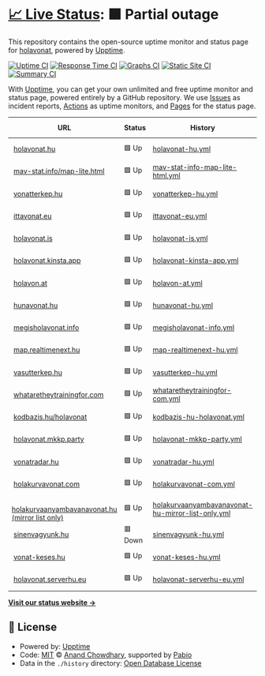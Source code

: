 # [📈 Live Status](https://demo.upptime.js.org): <!--live status--> **🟧 Partial outage**

This repository contains the open-source uptime monitor and status page for [holavonat](https://demo.upptime.js.org), powered by [Upptime](https://github.com/upptime/upptime).

[![Uptime CI](https://github.com/holavonat/instances/workflows/Uptime%20CI/badge.svg)](https://github.com/holavonat/instances/actions?query=workflow%3A%22Uptime+CI%22)
[![Response Time CI](https://github.com/holavonat/instances/workflows/Response%20Time%20CI/badge.svg)](https://github.com/holavonat/instances/actions?query=workflow%3A%22Response+Time+CI%22)
[![Graphs CI](https://github.com/holavonat/instances/workflows/Graphs%20CI/badge.svg)](https://github.com/holavonat/instances/actions?query=workflow%3A%22Graphs+CI%22)
[![Static Site CI](https://github.com/holavonat/instances/workflows/Static%20Site%20CI/badge.svg)](https://github.com/holavonat/instances/actions?query=workflow%3A%22Static+Site+CI%22)
[![Summary CI](https://github.com/holavonat/instances/workflows/Summary%20CI/badge.svg)](https://github.com/holavonat/instances/actions?query=workflow%3A%22Summary+CI%22)

With [Upptime](https://upptime.js.org), you can get your own unlimited and free uptime monitor and status page, powered entirely by a GitHub repository. We use [Issues](https://github.com/holavonat/instances/issues) as incident reports, [Actions](https://github.com/holavonat/instances/actions) as uptime monitors, and [Pages](https://demo.upptime.js.org) for the status page.

<!--start: status pages-->
<!-- This summary is generated by Upptime (https://github.com/upptime/upptime) -->
<!-- Do not edit this manually, your changes will be overwritten -->
<!-- prettier-ignore -->
| URL | Status | History | Response Time | Uptime |
| --- | ------ | ------- | ------------- | ------ |
| <img alt="" src="https://icons.duckduckgo.com/ip3/holavonat.hu.ico" height="13"> [holavonat.hu](https://holavonat.hu/) | 🟩 Up | [holavonat-hu.yml](https://github.com/holavonat/instances/commits/HEAD/history/holavonat-hu.yml) | <details><summary><img alt="Response time graph" src="./graphs/holavonat-hu/response-time-week.png" height="20"> 370ms</summary><br><a href="https://holavonat.github.io/history/holavonat-hu"><img alt="Response time 296" src="https://img.shields.io/endpoint?url=https%3A%2F%2Fraw.githubusercontent.com%2Fholavonat%2Finstances%2FHEAD%2Fapi%2Fholavonat-hu%2Fresponse-time.json"></a><br><a href="https://holavonat.github.io/history/holavonat-hu"><img alt="24-hour response time 243" src="https://img.shields.io/endpoint?url=https%3A%2F%2Fraw.githubusercontent.com%2Fholavonat%2Finstances%2FHEAD%2Fapi%2Fholavonat-hu%2Fresponse-time-day.json"></a><br><a href="https://holavonat.github.io/history/holavonat-hu"><img alt="7-day response time 370" src="https://img.shields.io/endpoint?url=https%3A%2F%2Fraw.githubusercontent.com%2Fholavonat%2Finstances%2FHEAD%2Fapi%2Fholavonat-hu%2Fresponse-time-week.json"></a><br><a href="https://holavonat.github.io/history/holavonat-hu"><img alt="30-day response time 296" src="https://img.shields.io/endpoint?url=https%3A%2F%2Fraw.githubusercontent.com%2Fholavonat%2Finstances%2FHEAD%2Fapi%2Fholavonat-hu%2Fresponse-time-month.json"></a><br><a href="https://holavonat.github.io/history/holavonat-hu"><img alt="1-year response time 296" src="https://img.shields.io/endpoint?url=https%3A%2F%2Fraw.githubusercontent.com%2Fholavonat%2Finstances%2FHEAD%2Fapi%2Fholavonat-hu%2Fresponse-time-year.json"></a></details> | <details><summary><a href="https://holavonat.github.io/history/holavonat-hu">100.00%</a></summary><a href="https://holavonat.github.io/history/holavonat-hu"><img alt="All-time uptime 99.94%" src="https://img.shields.io/endpoint?url=https%3A%2F%2Fraw.githubusercontent.com%2Fholavonat%2Finstances%2FHEAD%2Fapi%2Fholavonat-hu%2Fuptime.json"></a><br><a href="https://holavonat.github.io/history/holavonat-hu"><img alt="24-hour uptime 100.00%" src="https://img.shields.io/endpoint?url=https%3A%2F%2Fraw.githubusercontent.com%2Fholavonat%2Finstances%2FHEAD%2Fapi%2Fholavonat-hu%2Fuptime-day.json"></a><br><a href="https://holavonat.github.io/history/holavonat-hu"><img alt="7-day uptime 100.00%" src="https://img.shields.io/endpoint?url=https%3A%2F%2Fraw.githubusercontent.com%2Fholavonat%2Finstances%2FHEAD%2Fapi%2Fholavonat-hu%2Fuptime-week.json"></a><br><a href="https://holavonat.github.io/history/holavonat-hu"><img alt="30-day uptime 99.94%" src="https://img.shields.io/endpoint?url=https%3A%2F%2Fraw.githubusercontent.com%2Fholavonat%2Finstances%2FHEAD%2Fapi%2Fholavonat-hu%2Fuptime-month.json"></a><br><a href="https://holavonat.github.io/history/holavonat-hu"><img alt="1-year uptime 99.94%" src="https://img.shields.io/endpoint?url=https%3A%2F%2Fraw.githubusercontent.com%2Fholavonat%2Finstances%2FHEAD%2Fapi%2Fholavonat-hu%2Fuptime-year.json"></a></details>
| <img alt="" src="https://icons.duckduckgo.com/ip3/mav-stat.info.ico" height="13"> [mav-stat.info/map-lite.html](https://mav-stat.info/map-lite.html) | 🟩 Up | [mav-stat-info-map-lite-html.yml](https://github.com/holavonat/instances/commits/HEAD/history/mav-stat-info-map-lite-html.yml) | <details><summary><img alt="Response time graph" src="./graphs/mav-stat-info-map-lite-html/response-time-week.png" height="20"> 675ms</summary><br><a href="https://holavonat.github.io/history/mav-stat-info-map-lite-html"><img alt="Response time 557" src="https://img.shields.io/endpoint?url=https%3A%2F%2Fraw.githubusercontent.com%2Fholavonat%2Finstances%2FHEAD%2Fapi%2Fmav-stat-info-map-lite-html%2Fresponse-time.json"></a><br><a href="https://holavonat.github.io/history/mav-stat-info-map-lite-html"><img alt="24-hour response time 789" src="https://img.shields.io/endpoint?url=https%3A%2F%2Fraw.githubusercontent.com%2Fholavonat%2Finstances%2FHEAD%2Fapi%2Fmav-stat-info-map-lite-html%2Fresponse-time-day.json"></a><br><a href="https://holavonat.github.io/history/mav-stat-info-map-lite-html"><img alt="7-day response time 675" src="https://img.shields.io/endpoint?url=https%3A%2F%2Fraw.githubusercontent.com%2Fholavonat%2Finstances%2FHEAD%2Fapi%2Fmav-stat-info-map-lite-html%2Fresponse-time-week.json"></a><br><a href="https://holavonat.github.io/history/mav-stat-info-map-lite-html"><img alt="30-day response time 557" src="https://img.shields.io/endpoint?url=https%3A%2F%2Fraw.githubusercontent.com%2Fholavonat%2Finstances%2FHEAD%2Fapi%2Fmav-stat-info-map-lite-html%2Fresponse-time-month.json"></a><br><a href="https://holavonat.github.io/history/mav-stat-info-map-lite-html"><img alt="1-year response time 557" src="https://img.shields.io/endpoint?url=https%3A%2F%2Fraw.githubusercontent.com%2Fholavonat%2Finstances%2FHEAD%2Fapi%2Fmav-stat-info-map-lite-html%2Fresponse-time-year.json"></a></details> | <details><summary><a href="https://holavonat.github.io/history/mav-stat-info-map-lite-html">99.32%</a></summary><a href="https://holavonat.github.io/history/mav-stat-info-map-lite-html"><img alt="All-time uptime 99.73%" src="https://img.shields.io/endpoint?url=https%3A%2F%2Fraw.githubusercontent.com%2Fholavonat%2Finstances%2FHEAD%2Fapi%2Fmav-stat-info-map-lite-html%2Fuptime.json"></a><br><a href="https://holavonat.github.io/history/mav-stat-info-map-lite-html"><img alt="24-hour uptime 100.00%" src="https://img.shields.io/endpoint?url=https%3A%2F%2Fraw.githubusercontent.com%2Fholavonat%2Finstances%2FHEAD%2Fapi%2Fmav-stat-info-map-lite-html%2Fuptime-day.json"></a><br><a href="https://holavonat.github.io/history/mav-stat-info-map-lite-html"><img alt="7-day uptime 99.32%" src="https://img.shields.io/endpoint?url=https%3A%2F%2Fraw.githubusercontent.com%2Fholavonat%2Finstances%2FHEAD%2Fapi%2Fmav-stat-info-map-lite-html%2Fuptime-week.json"></a><br><a href="https://holavonat.github.io/history/mav-stat-info-map-lite-html"><img alt="30-day uptime 99.73%" src="https://img.shields.io/endpoint?url=https%3A%2F%2Fraw.githubusercontent.com%2Fholavonat%2Finstances%2FHEAD%2Fapi%2Fmav-stat-info-map-lite-html%2Fuptime-month.json"></a><br><a href="https://holavonat.github.io/history/mav-stat-info-map-lite-html"><img alt="1-year uptime 99.73%" src="https://img.shields.io/endpoint?url=https%3A%2F%2Fraw.githubusercontent.com%2Fholavonat%2Finstances%2FHEAD%2Fapi%2Fmav-stat-info-map-lite-html%2Fuptime-year.json"></a></details>
| <img alt="" src="https://icons.duckduckgo.com/ip3/vonatterkep.hu.ico" height="13"> [vonatterkep.hu](https://vonatterkep.hu) | 🟩 Up | [vonatterkep-hu.yml](https://github.com/holavonat/instances/commits/HEAD/history/vonatterkep-hu.yml) | <details><summary><img alt="Response time graph" src="./graphs/vonatterkep-hu/response-time-week.png" height="20"> 292ms</summary><br><a href="https://holavonat.github.io/history/vonatterkep-hu"><img alt="Response time 289" src="https://img.shields.io/endpoint?url=https%3A%2F%2Fraw.githubusercontent.com%2Fholavonat%2Finstances%2FHEAD%2Fapi%2Fvonatterkep-hu%2Fresponse-time.json"></a><br><a href="https://holavonat.github.io/history/vonatterkep-hu"><img alt="24-hour response time 342" src="https://img.shields.io/endpoint?url=https%3A%2F%2Fraw.githubusercontent.com%2Fholavonat%2Finstances%2FHEAD%2Fapi%2Fvonatterkep-hu%2Fresponse-time-day.json"></a><br><a href="https://holavonat.github.io/history/vonatterkep-hu"><img alt="7-day response time 292" src="https://img.shields.io/endpoint?url=https%3A%2F%2Fraw.githubusercontent.com%2Fholavonat%2Finstances%2FHEAD%2Fapi%2Fvonatterkep-hu%2Fresponse-time-week.json"></a><br><a href="https://holavonat.github.io/history/vonatterkep-hu"><img alt="30-day response time 289" src="https://img.shields.io/endpoint?url=https%3A%2F%2Fraw.githubusercontent.com%2Fholavonat%2Finstances%2FHEAD%2Fapi%2Fvonatterkep-hu%2Fresponse-time-month.json"></a><br><a href="https://holavonat.github.io/history/vonatterkep-hu"><img alt="1-year response time 289" src="https://img.shields.io/endpoint?url=https%3A%2F%2Fraw.githubusercontent.com%2Fholavonat%2Finstances%2FHEAD%2Fapi%2Fvonatterkep-hu%2Fresponse-time-year.json"></a></details> | <details><summary><a href="https://holavonat.github.io/history/vonatterkep-hu">100.00%</a></summary><a href="https://holavonat.github.io/history/vonatterkep-hu"><img alt="All-time uptime 100.00%" src="https://img.shields.io/endpoint?url=https%3A%2F%2Fraw.githubusercontent.com%2Fholavonat%2Finstances%2FHEAD%2Fapi%2Fvonatterkep-hu%2Fuptime.json"></a><br><a href="https://holavonat.github.io/history/vonatterkep-hu"><img alt="24-hour uptime 100.00%" src="https://img.shields.io/endpoint?url=https%3A%2F%2Fraw.githubusercontent.com%2Fholavonat%2Finstances%2FHEAD%2Fapi%2Fvonatterkep-hu%2Fuptime-day.json"></a><br><a href="https://holavonat.github.io/history/vonatterkep-hu"><img alt="7-day uptime 100.00%" src="https://img.shields.io/endpoint?url=https%3A%2F%2Fraw.githubusercontent.com%2Fholavonat%2Finstances%2FHEAD%2Fapi%2Fvonatterkep-hu%2Fuptime-week.json"></a><br><a href="https://holavonat.github.io/history/vonatterkep-hu"><img alt="30-day uptime 100.00%" src="https://img.shields.io/endpoint?url=https%3A%2F%2Fraw.githubusercontent.com%2Fholavonat%2Finstances%2FHEAD%2Fapi%2Fvonatterkep-hu%2Fuptime-month.json"></a><br><a href="https://holavonat.github.io/history/vonatterkep-hu"><img alt="1-year uptime 100.00%" src="https://img.shields.io/endpoint?url=https%3A%2F%2Fraw.githubusercontent.com%2Fholavonat%2Finstances%2FHEAD%2Fapi%2Fvonatterkep-hu%2Fuptime-year.json"></a></details>
| <img alt="" src="https://icons.duckduckgo.com/ip3/ittavonat.eu.ico" height="13"> [ittavonat.eu](https://ittavonat.eu) | 🟩 Up | [ittavonat-eu.yml](https://github.com/holavonat/instances/commits/HEAD/history/ittavonat-eu.yml) | <details><summary><img alt="Response time graph" src="./graphs/ittavonat-eu/response-time-week.png" height="20"> 123ms</summary><br><a href="https://holavonat.github.io/history/ittavonat-eu"><img alt="Response time 129" src="https://img.shields.io/endpoint?url=https%3A%2F%2Fraw.githubusercontent.com%2Fholavonat%2Finstances%2FHEAD%2Fapi%2Fittavonat-eu%2Fresponse-time.json"></a><br><a href="https://holavonat.github.io/history/ittavonat-eu"><img alt="24-hour response time 194" src="https://img.shields.io/endpoint?url=https%3A%2F%2Fraw.githubusercontent.com%2Fholavonat%2Finstances%2FHEAD%2Fapi%2Fittavonat-eu%2Fresponse-time-day.json"></a><br><a href="https://holavonat.github.io/history/ittavonat-eu"><img alt="7-day response time 123" src="https://img.shields.io/endpoint?url=https%3A%2F%2Fraw.githubusercontent.com%2Fholavonat%2Finstances%2FHEAD%2Fapi%2Fittavonat-eu%2Fresponse-time-week.json"></a><br><a href="https://holavonat.github.io/history/ittavonat-eu"><img alt="30-day response time 129" src="https://img.shields.io/endpoint?url=https%3A%2F%2Fraw.githubusercontent.com%2Fholavonat%2Finstances%2FHEAD%2Fapi%2Fittavonat-eu%2Fresponse-time-month.json"></a><br><a href="https://holavonat.github.io/history/ittavonat-eu"><img alt="1-year response time 129" src="https://img.shields.io/endpoint?url=https%3A%2F%2Fraw.githubusercontent.com%2Fholavonat%2Finstances%2FHEAD%2Fapi%2Fittavonat-eu%2Fresponse-time-year.json"></a></details> | <details><summary><a href="https://holavonat.github.io/history/ittavonat-eu">100.00%</a></summary><a href="https://holavonat.github.io/history/ittavonat-eu"><img alt="All-time uptime 100.00%" src="https://img.shields.io/endpoint?url=https%3A%2F%2Fraw.githubusercontent.com%2Fholavonat%2Finstances%2FHEAD%2Fapi%2Fittavonat-eu%2Fuptime.json"></a><br><a href="https://holavonat.github.io/history/ittavonat-eu"><img alt="24-hour uptime 100.00%" src="https://img.shields.io/endpoint?url=https%3A%2F%2Fraw.githubusercontent.com%2Fholavonat%2Finstances%2FHEAD%2Fapi%2Fittavonat-eu%2Fuptime-day.json"></a><br><a href="https://holavonat.github.io/history/ittavonat-eu"><img alt="7-day uptime 100.00%" src="https://img.shields.io/endpoint?url=https%3A%2F%2Fraw.githubusercontent.com%2Fholavonat%2Finstances%2FHEAD%2Fapi%2Fittavonat-eu%2Fuptime-week.json"></a><br><a href="https://holavonat.github.io/history/ittavonat-eu"><img alt="30-day uptime 100.00%" src="https://img.shields.io/endpoint?url=https%3A%2F%2Fraw.githubusercontent.com%2Fholavonat%2Finstances%2FHEAD%2Fapi%2Fittavonat-eu%2Fuptime-month.json"></a><br><a href="https://holavonat.github.io/history/ittavonat-eu"><img alt="1-year uptime 100.00%" src="https://img.shields.io/endpoint?url=https%3A%2F%2Fraw.githubusercontent.com%2Fholavonat%2Finstances%2FHEAD%2Fapi%2Fittavonat-eu%2Fuptime-year.json"></a></details>
| <img alt="" src="https://icons.duckduckgo.com/ip3/holavonat.is.ico" height="13"> [holavonat.is](https://holavonat.is) | 🟩 Up | [holavonat-is.yml](https://github.com/holavonat/instances/commits/HEAD/history/holavonat-is.yml) | <details><summary><img alt="Response time graph" src="./graphs/holavonat-is/response-time-week.png" height="20"> 278ms</summary><br><a href="https://holavonat.github.io/history/holavonat-is"><img alt="Response time 295" src="https://img.shields.io/endpoint?url=https%3A%2F%2Fraw.githubusercontent.com%2Fholavonat%2Finstances%2FHEAD%2Fapi%2Fholavonat-is%2Fresponse-time.json"></a><br><a href="https://holavonat.github.io/history/holavonat-is"><img alt="24-hour response time 428" src="https://img.shields.io/endpoint?url=https%3A%2F%2Fraw.githubusercontent.com%2Fholavonat%2Finstances%2FHEAD%2Fapi%2Fholavonat-is%2Fresponse-time-day.json"></a><br><a href="https://holavonat.github.io/history/holavonat-is"><img alt="7-day response time 278" src="https://img.shields.io/endpoint?url=https%3A%2F%2Fraw.githubusercontent.com%2Fholavonat%2Finstances%2FHEAD%2Fapi%2Fholavonat-is%2Fresponse-time-week.json"></a><br><a href="https://holavonat.github.io/history/holavonat-is"><img alt="30-day response time 295" src="https://img.shields.io/endpoint?url=https%3A%2F%2Fraw.githubusercontent.com%2Fholavonat%2Finstances%2FHEAD%2Fapi%2Fholavonat-is%2Fresponse-time-month.json"></a><br><a href="https://holavonat.github.io/history/holavonat-is"><img alt="1-year response time 295" src="https://img.shields.io/endpoint?url=https%3A%2F%2Fraw.githubusercontent.com%2Fholavonat%2Finstances%2FHEAD%2Fapi%2Fholavonat-is%2Fresponse-time-year.json"></a></details> | <details><summary><a href="https://holavonat.github.io/history/holavonat-is">100.00%</a></summary><a href="https://holavonat.github.io/history/holavonat-is"><img alt="All-time uptime 100.00%" src="https://img.shields.io/endpoint?url=https%3A%2F%2Fraw.githubusercontent.com%2Fholavonat%2Finstances%2FHEAD%2Fapi%2Fholavonat-is%2Fuptime.json"></a><br><a href="https://holavonat.github.io/history/holavonat-is"><img alt="24-hour uptime 100.00%" src="https://img.shields.io/endpoint?url=https%3A%2F%2Fraw.githubusercontent.com%2Fholavonat%2Finstances%2FHEAD%2Fapi%2Fholavonat-is%2Fuptime-day.json"></a><br><a href="https://holavonat.github.io/history/holavonat-is"><img alt="7-day uptime 100.00%" src="https://img.shields.io/endpoint?url=https%3A%2F%2Fraw.githubusercontent.com%2Fholavonat%2Finstances%2FHEAD%2Fapi%2Fholavonat-is%2Fuptime-week.json"></a><br><a href="https://holavonat.github.io/history/holavonat-is"><img alt="30-day uptime 100.00%" src="https://img.shields.io/endpoint?url=https%3A%2F%2Fraw.githubusercontent.com%2Fholavonat%2Finstances%2FHEAD%2Fapi%2Fholavonat-is%2Fuptime-month.json"></a><br><a href="https://holavonat.github.io/history/holavonat-is"><img alt="1-year uptime 100.00%" src="https://img.shields.io/endpoint?url=https%3A%2F%2Fraw.githubusercontent.com%2Fholavonat%2Finstances%2FHEAD%2Fapi%2Fholavonat-is%2Fuptime-year.json"></a></details>
| <img alt="" src="https://icons.duckduckgo.com/ip3/holavonat.kinsta.app.ico" height="13"> [holavonat.kinsta.app](https://holavonat.kinsta.app) | 🟩 Up | [holavonat-kinsta-app.yml](https://github.com/holavonat/instances/commits/HEAD/history/holavonat-kinsta-app.yml) | <details><summary><img alt="Response time graph" src="./graphs/holavonat-kinsta-app/response-time-week.png" height="20"> 849ms</summary><br><a href="https://holavonat.github.io/history/holavonat-kinsta-app"><img alt="Response time 804" src="https://img.shields.io/endpoint?url=https%3A%2F%2Fraw.githubusercontent.com%2Fholavonat%2Finstances%2FHEAD%2Fapi%2Fholavonat-kinsta-app%2Fresponse-time.json"></a><br><a href="https://holavonat.github.io/history/holavonat-kinsta-app"><img alt="24-hour response time 1043" src="https://img.shields.io/endpoint?url=https%3A%2F%2Fraw.githubusercontent.com%2Fholavonat%2Finstances%2FHEAD%2Fapi%2Fholavonat-kinsta-app%2Fresponse-time-day.json"></a><br><a href="https://holavonat.github.io/history/holavonat-kinsta-app"><img alt="7-day response time 849" src="https://img.shields.io/endpoint?url=https%3A%2F%2Fraw.githubusercontent.com%2Fholavonat%2Finstances%2FHEAD%2Fapi%2Fholavonat-kinsta-app%2Fresponse-time-week.json"></a><br><a href="https://holavonat.github.io/history/holavonat-kinsta-app"><img alt="30-day response time 804" src="https://img.shields.io/endpoint?url=https%3A%2F%2Fraw.githubusercontent.com%2Fholavonat%2Finstances%2FHEAD%2Fapi%2Fholavonat-kinsta-app%2Fresponse-time-month.json"></a><br><a href="https://holavonat.github.io/history/holavonat-kinsta-app"><img alt="1-year response time 804" src="https://img.shields.io/endpoint?url=https%3A%2F%2Fraw.githubusercontent.com%2Fholavonat%2Finstances%2FHEAD%2Fapi%2Fholavonat-kinsta-app%2Fresponse-time-year.json"></a></details> | <details><summary><a href="https://holavonat.github.io/history/holavonat-kinsta-app">100.00%</a></summary><a href="https://holavonat.github.io/history/holavonat-kinsta-app"><img alt="All-time uptime 99.91%" src="https://img.shields.io/endpoint?url=https%3A%2F%2Fraw.githubusercontent.com%2Fholavonat%2Finstances%2FHEAD%2Fapi%2Fholavonat-kinsta-app%2Fuptime.json"></a><br><a href="https://holavonat.github.io/history/holavonat-kinsta-app"><img alt="24-hour uptime 100.00%" src="https://img.shields.io/endpoint?url=https%3A%2F%2Fraw.githubusercontent.com%2Fholavonat%2Finstances%2FHEAD%2Fapi%2Fholavonat-kinsta-app%2Fuptime-day.json"></a><br><a href="https://holavonat.github.io/history/holavonat-kinsta-app"><img alt="7-day uptime 100.00%" src="https://img.shields.io/endpoint?url=https%3A%2F%2Fraw.githubusercontent.com%2Fholavonat%2Finstances%2FHEAD%2Fapi%2Fholavonat-kinsta-app%2Fuptime-week.json"></a><br><a href="https://holavonat.github.io/history/holavonat-kinsta-app"><img alt="30-day uptime 99.91%" src="https://img.shields.io/endpoint?url=https%3A%2F%2Fraw.githubusercontent.com%2Fholavonat%2Finstances%2FHEAD%2Fapi%2Fholavonat-kinsta-app%2Fuptime-month.json"></a><br><a href="https://holavonat.github.io/history/holavonat-kinsta-app"><img alt="1-year uptime 99.91%" src="https://img.shields.io/endpoint?url=https%3A%2F%2Fraw.githubusercontent.com%2Fholavonat%2Finstances%2FHEAD%2Fapi%2Fholavonat-kinsta-app%2Fuptime-year.json"></a></details>
| <img alt="" src="https://icons.duckduckgo.com/ip3/holavon.at.ico" height="13"> [holavon.at](https://holavon.at) | 🟩 Up | [holavon-at.yml](https://github.com/holavonat/instances/commits/HEAD/history/holavon-at.yml) | <details><summary><img alt="Response time graph" src="./graphs/holavon-at/response-time-week.png" height="20"> 450ms</summary><br><a href="https://holavonat.github.io/history/holavon-at"><img alt="Response time 450" src="https://img.shields.io/endpoint?url=https%3A%2F%2Fraw.githubusercontent.com%2Fholavonat%2Finstances%2FHEAD%2Fapi%2Fholavon-at%2Fresponse-time.json"></a><br><a href="https://holavonat.github.io/history/holavon-at"><img alt="24-hour response time 484" src="https://img.shields.io/endpoint?url=https%3A%2F%2Fraw.githubusercontent.com%2Fholavonat%2Finstances%2FHEAD%2Fapi%2Fholavon-at%2Fresponse-time-day.json"></a><br><a href="https://holavonat.github.io/history/holavon-at"><img alt="7-day response time 450" src="https://img.shields.io/endpoint?url=https%3A%2F%2Fraw.githubusercontent.com%2Fholavonat%2Finstances%2FHEAD%2Fapi%2Fholavon-at%2Fresponse-time-week.json"></a><br><a href="https://holavonat.github.io/history/holavon-at"><img alt="30-day response time 450" src="https://img.shields.io/endpoint?url=https%3A%2F%2Fraw.githubusercontent.com%2Fholavonat%2Finstances%2FHEAD%2Fapi%2Fholavon-at%2Fresponse-time-month.json"></a><br><a href="https://holavonat.github.io/history/holavon-at"><img alt="1-year response time 450" src="https://img.shields.io/endpoint?url=https%3A%2F%2Fraw.githubusercontent.com%2Fholavonat%2Finstances%2FHEAD%2Fapi%2Fholavon-at%2Fresponse-time-year.json"></a></details> | <details><summary><a href="https://holavonat.github.io/history/holavon-at">100.00%</a></summary><a href="https://holavonat.github.io/history/holavon-at"><img alt="All-time uptime 100.00%" src="https://img.shields.io/endpoint?url=https%3A%2F%2Fraw.githubusercontent.com%2Fholavonat%2Finstances%2FHEAD%2Fapi%2Fholavon-at%2Fuptime.json"></a><br><a href="https://holavonat.github.io/history/holavon-at"><img alt="24-hour uptime 100.00%" src="https://img.shields.io/endpoint?url=https%3A%2F%2Fraw.githubusercontent.com%2Fholavonat%2Finstances%2FHEAD%2Fapi%2Fholavon-at%2Fuptime-day.json"></a><br><a href="https://holavonat.github.io/history/holavon-at"><img alt="7-day uptime 100.00%" src="https://img.shields.io/endpoint?url=https%3A%2F%2Fraw.githubusercontent.com%2Fholavonat%2Finstances%2FHEAD%2Fapi%2Fholavon-at%2Fuptime-week.json"></a><br><a href="https://holavonat.github.io/history/holavon-at"><img alt="30-day uptime 100.00%" src="https://img.shields.io/endpoint?url=https%3A%2F%2Fraw.githubusercontent.com%2Fholavonat%2Finstances%2FHEAD%2Fapi%2Fholavon-at%2Fuptime-month.json"></a><br><a href="https://holavonat.github.io/history/holavon-at"><img alt="1-year uptime 100.00%" src="https://img.shields.io/endpoint?url=https%3A%2F%2Fraw.githubusercontent.com%2Fholavonat%2Finstances%2FHEAD%2Fapi%2Fholavon-at%2Fuptime-year.json"></a></details>
| <img alt="" src="https://icons.duckduckgo.com/ip3/hunavonat.hu.ico" height="13"> [hunavonat.hu](http://hunavonat.hu) | 🟩 Up | [hunavonat-hu.yml](https://github.com/holavonat/instances/commits/HEAD/history/hunavonat-hu.yml) | <details><summary><img alt="Response time graph" src="./graphs/hunavonat-hu/response-time-week.png" height="20"> 635ms</summary><br><a href="https://holavonat.github.io/history/hunavonat-hu"><img alt="Response time 633" src="https://img.shields.io/endpoint?url=https%3A%2F%2Fraw.githubusercontent.com%2Fholavonat%2Finstances%2FHEAD%2Fapi%2Fhunavonat-hu%2Fresponse-time.json"></a><br><a href="https://holavonat.github.io/history/hunavonat-hu"><img alt="24-hour response time 875" src="https://img.shields.io/endpoint?url=https%3A%2F%2Fraw.githubusercontent.com%2Fholavonat%2Finstances%2FHEAD%2Fapi%2Fhunavonat-hu%2Fresponse-time-day.json"></a><br><a href="https://holavonat.github.io/history/hunavonat-hu"><img alt="7-day response time 635" src="https://img.shields.io/endpoint?url=https%3A%2F%2Fraw.githubusercontent.com%2Fholavonat%2Finstances%2FHEAD%2Fapi%2Fhunavonat-hu%2Fresponse-time-week.json"></a><br><a href="https://holavonat.github.io/history/hunavonat-hu"><img alt="30-day response time 633" src="https://img.shields.io/endpoint?url=https%3A%2F%2Fraw.githubusercontent.com%2Fholavonat%2Finstances%2FHEAD%2Fapi%2Fhunavonat-hu%2Fresponse-time-month.json"></a><br><a href="https://holavonat.github.io/history/hunavonat-hu"><img alt="1-year response time 633" src="https://img.shields.io/endpoint?url=https%3A%2F%2Fraw.githubusercontent.com%2Fholavonat%2Finstances%2FHEAD%2Fapi%2Fhunavonat-hu%2Fresponse-time-year.json"></a></details> | <details><summary><a href="https://holavonat.github.io/history/hunavonat-hu">100.00%</a></summary><a href="https://holavonat.github.io/history/hunavonat-hu"><img alt="All-time uptime 100.00%" src="https://img.shields.io/endpoint?url=https%3A%2F%2Fraw.githubusercontent.com%2Fholavonat%2Finstances%2FHEAD%2Fapi%2Fhunavonat-hu%2Fuptime.json"></a><br><a href="https://holavonat.github.io/history/hunavonat-hu"><img alt="24-hour uptime 100.00%" src="https://img.shields.io/endpoint?url=https%3A%2F%2Fraw.githubusercontent.com%2Fholavonat%2Finstances%2FHEAD%2Fapi%2Fhunavonat-hu%2Fuptime-day.json"></a><br><a href="https://holavonat.github.io/history/hunavonat-hu"><img alt="7-day uptime 100.00%" src="https://img.shields.io/endpoint?url=https%3A%2F%2Fraw.githubusercontent.com%2Fholavonat%2Finstances%2FHEAD%2Fapi%2Fhunavonat-hu%2Fuptime-week.json"></a><br><a href="https://holavonat.github.io/history/hunavonat-hu"><img alt="30-day uptime 100.00%" src="https://img.shields.io/endpoint?url=https%3A%2F%2Fraw.githubusercontent.com%2Fholavonat%2Finstances%2FHEAD%2Fapi%2Fhunavonat-hu%2Fuptime-month.json"></a><br><a href="https://holavonat.github.io/history/hunavonat-hu"><img alt="1-year uptime 100.00%" src="https://img.shields.io/endpoint?url=https%3A%2F%2Fraw.githubusercontent.com%2Fholavonat%2Finstances%2FHEAD%2Fapi%2Fhunavonat-hu%2Fuptime-year.json"></a></details>
| <img alt="" src="https://icons.duckduckgo.com/ip3/megisholavonat.info.ico" height="13"> [megisholavonat.info](https://megisholavonat.info) | 🟩 Up | [megisholavonat-info.yml](https://github.com/holavonat/instances/commits/HEAD/history/megisholavonat-info.yml) | <details><summary><img alt="Response time graph" src="./graphs/megisholavonat-info/response-time-week.png" height="20"> 355ms</summary><br><a href="https://holavonat.github.io/history/megisholavonat-info"><img alt="Response time 758" src="https://img.shields.io/endpoint?url=https%3A%2F%2Fraw.githubusercontent.com%2Fholavonat%2Finstances%2FHEAD%2Fapi%2Fmegisholavonat-info%2Fresponse-time.json"></a><br><a href="https://holavonat.github.io/history/megisholavonat-info"><img alt="24-hour response time 443" src="https://img.shields.io/endpoint?url=https%3A%2F%2Fraw.githubusercontent.com%2Fholavonat%2Finstances%2FHEAD%2Fapi%2Fmegisholavonat-info%2Fresponse-time-day.json"></a><br><a href="https://holavonat.github.io/history/megisholavonat-info"><img alt="7-day response time 355" src="https://img.shields.io/endpoint?url=https%3A%2F%2Fraw.githubusercontent.com%2Fholavonat%2Finstances%2FHEAD%2Fapi%2Fmegisholavonat-info%2Fresponse-time-week.json"></a><br><a href="https://holavonat.github.io/history/megisholavonat-info"><img alt="30-day response time 758" src="https://img.shields.io/endpoint?url=https%3A%2F%2Fraw.githubusercontent.com%2Fholavonat%2Finstances%2FHEAD%2Fapi%2Fmegisholavonat-info%2Fresponse-time-month.json"></a><br><a href="https://holavonat.github.io/history/megisholavonat-info"><img alt="1-year response time 758" src="https://img.shields.io/endpoint?url=https%3A%2F%2Fraw.githubusercontent.com%2Fholavonat%2Finstances%2FHEAD%2Fapi%2Fmegisholavonat-info%2Fresponse-time-year.json"></a></details> | <details><summary><a href="https://holavonat.github.io/history/megisholavonat-info">100.00%</a></summary><a href="https://holavonat.github.io/history/megisholavonat-info"><img alt="All-time uptime 99.44%" src="https://img.shields.io/endpoint?url=https%3A%2F%2Fraw.githubusercontent.com%2Fholavonat%2Finstances%2FHEAD%2Fapi%2Fmegisholavonat-info%2Fuptime.json"></a><br><a href="https://holavonat.github.io/history/megisholavonat-info"><img alt="24-hour uptime 100.00%" src="https://img.shields.io/endpoint?url=https%3A%2F%2Fraw.githubusercontent.com%2Fholavonat%2Finstances%2FHEAD%2Fapi%2Fmegisholavonat-info%2Fuptime-day.json"></a><br><a href="https://holavonat.github.io/history/megisholavonat-info"><img alt="7-day uptime 100.00%" src="https://img.shields.io/endpoint?url=https%3A%2F%2Fraw.githubusercontent.com%2Fholavonat%2Finstances%2FHEAD%2Fapi%2Fmegisholavonat-info%2Fuptime-week.json"></a><br><a href="https://holavonat.github.io/history/megisholavonat-info"><img alt="30-day uptime 99.44%" src="https://img.shields.io/endpoint?url=https%3A%2F%2Fraw.githubusercontent.com%2Fholavonat%2Finstances%2FHEAD%2Fapi%2Fmegisholavonat-info%2Fuptime-month.json"></a><br><a href="https://holavonat.github.io/history/megisholavonat-info"><img alt="1-year uptime 99.44%" src="https://img.shields.io/endpoint?url=https%3A%2F%2Fraw.githubusercontent.com%2Fholavonat%2Finstances%2FHEAD%2Fapi%2Fmegisholavonat-info%2Fuptime-year.json"></a></details>
| <img alt="" src="https://icons.duckduckgo.com/ip3/map.realtimenext.hu.ico" height="13"> [map.realtimenext.hu](https://map.realtimenext.hu) | 🟩 Up | [map-realtimenext-hu.yml](https://github.com/holavonat/instances/commits/HEAD/history/map-realtimenext-hu.yml) | <details><summary><img alt="Response time graph" src="./graphs/map-realtimenext-hu/response-time-week.png" height="20"> 824ms</summary><br><a href="https://holavonat.github.io/history/map-realtimenext-hu"><img alt="Response time 844" src="https://img.shields.io/endpoint?url=https%3A%2F%2Fraw.githubusercontent.com%2Fholavonat%2Finstances%2FHEAD%2Fapi%2Fmap-realtimenext-hu%2Fresponse-time.json"></a><br><a href="https://holavonat.github.io/history/map-realtimenext-hu"><img alt="24-hour response time 1124" src="https://img.shields.io/endpoint?url=https%3A%2F%2Fraw.githubusercontent.com%2Fholavonat%2Finstances%2FHEAD%2Fapi%2Fmap-realtimenext-hu%2Fresponse-time-day.json"></a><br><a href="https://holavonat.github.io/history/map-realtimenext-hu"><img alt="7-day response time 824" src="https://img.shields.io/endpoint?url=https%3A%2F%2Fraw.githubusercontent.com%2Fholavonat%2Finstances%2FHEAD%2Fapi%2Fmap-realtimenext-hu%2Fresponse-time-week.json"></a><br><a href="https://holavonat.github.io/history/map-realtimenext-hu"><img alt="30-day response time 844" src="https://img.shields.io/endpoint?url=https%3A%2F%2Fraw.githubusercontent.com%2Fholavonat%2Finstances%2FHEAD%2Fapi%2Fmap-realtimenext-hu%2Fresponse-time-month.json"></a><br><a href="https://holavonat.github.io/history/map-realtimenext-hu"><img alt="1-year response time 844" src="https://img.shields.io/endpoint?url=https%3A%2F%2Fraw.githubusercontent.com%2Fholavonat%2Finstances%2FHEAD%2Fapi%2Fmap-realtimenext-hu%2Fresponse-time-year.json"></a></details> | <details><summary><a href="https://holavonat.github.io/history/map-realtimenext-hu">100.00%</a></summary><a href="https://holavonat.github.io/history/map-realtimenext-hu"><img alt="All-time uptime 100.00%" src="https://img.shields.io/endpoint?url=https%3A%2F%2Fraw.githubusercontent.com%2Fholavonat%2Finstances%2FHEAD%2Fapi%2Fmap-realtimenext-hu%2Fuptime.json"></a><br><a href="https://holavonat.github.io/history/map-realtimenext-hu"><img alt="24-hour uptime 100.00%" src="https://img.shields.io/endpoint?url=https%3A%2F%2Fraw.githubusercontent.com%2Fholavonat%2Finstances%2FHEAD%2Fapi%2Fmap-realtimenext-hu%2Fuptime-day.json"></a><br><a href="https://holavonat.github.io/history/map-realtimenext-hu"><img alt="7-day uptime 100.00%" src="https://img.shields.io/endpoint?url=https%3A%2F%2Fraw.githubusercontent.com%2Fholavonat%2Finstances%2FHEAD%2Fapi%2Fmap-realtimenext-hu%2Fuptime-week.json"></a><br><a href="https://holavonat.github.io/history/map-realtimenext-hu"><img alt="30-day uptime 100.00%" src="https://img.shields.io/endpoint?url=https%3A%2F%2Fraw.githubusercontent.com%2Fholavonat%2Finstances%2FHEAD%2Fapi%2Fmap-realtimenext-hu%2Fuptime-month.json"></a><br><a href="https://holavonat.github.io/history/map-realtimenext-hu"><img alt="1-year uptime 100.00%" src="https://img.shields.io/endpoint?url=https%3A%2F%2Fraw.githubusercontent.com%2Fholavonat%2Finstances%2FHEAD%2Fapi%2Fmap-realtimenext-hu%2Fuptime-year.json"></a></details>
| <img alt="" src="https://icons.duckduckgo.com/ip3/vasutterkep.hu.ico" height="13"> [vasutterkep.hu](https://vasutterkep.hu) | 🟩 Up | [vasutterkep-hu.yml](https://github.com/holavonat/instances/commits/HEAD/history/vasutterkep-hu.yml) | <details><summary><img alt="Response time graph" src="./graphs/vasutterkep-hu/response-time-week.png" height="20"> 704ms</summary><br><a href="https://holavonat.github.io/history/vasutterkep-hu"><img alt="Response time 725" src="https://img.shields.io/endpoint?url=https%3A%2F%2Fraw.githubusercontent.com%2Fholavonat%2Finstances%2FHEAD%2Fapi%2Fvasutterkep-hu%2Fresponse-time.json"></a><br><a href="https://holavonat.github.io/history/vasutterkep-hu"><img alt="24-hour response time 844" src="https://img.shields.io/endpoint?url=https%3A%2F%2Fraw.githubusercontent.com%2Fholavonat%2Finstances%2FHEAD%2Fapi%2Fvasutterkep-hu%2Fresponse-time-day.json"></a><br><a href="https://holavonat.github.io/history/vasutterkep-hu"><img alt="7-day response time 704" src="https://img.shields.io/endpoint?url=https%3A%2F%2Fraw.githubusercontent.com%2Fholavonat%2Finstances%2FHEAD%2Fapi%2Fvasutterkep-hu%2Fresponse-time-week.json"></a><br><a href="https://holavonat.github.io/history/vasutterkep-hu"><img alt="30-day response time 725" src="https://img.shields.io/endpoint?url=https%3A%2F%2Fraw.githubusercontent.com%2Fholavonat%2Finstances%2FHEAD%2Fapi%2Fvasutterkep-hu%2Fresponse-time-month.json"></a><br><a href="https://holavonat.github.io/history/vasutterkep-hu"><img alt="1-year response time 725" src="https://img.shields.io/endpoint?url=https%3A%2F%2Fraw.githubusercontent.com%2Fholavonat%2Finstances%2FHEAD%2Fapi%2Fvasutterkep-hu%2Fresponse-time-year.json"></a></details> | <details><summary><a href="https://holavonat.github.io/history/vasutterkep-hu">100.00%</a></summary><a href="https://holavonat.github.io/history/vasutterkep-hu"><img alt="All-time uptime 99.44%" src="https://img.shields.io/endpoint?url=https%3A%2F%2Fraw.githubusercontent.com%2Fholavonat%2Finstances%2FHEAD%2Fapi%2Fvasutterkep-hu%2Fuptime.json"></a><br><a href="https://holavonat.github.io/history/vasutterkep-hu"><img alt="24-hour uptime 100.00%" src="https://img.shields.io/endpoint?url=https%3A%2F%2Fraw.githubusercontent.com%2Fholavonat%2Finstances%2FHEAD%2Fapi%2Fvasutterkep-hu%2Fuptime-day.json"></a><br><a href="https://holavonat.github.io/history/vasutterkep-hu"><img alt="7-day uptime 100.00%" src="https://img.shields.io/endpoint?url=https%3A%2F%2Fraw.githubusercontent.com%2Fholavonat%2Finstances%2FHEAD%2Fapi%2Fvasutterkep-hu%2Fuptime-week.json"></a><br><a href="https://holavonat.github.io/history/vasutterkep-hu"><img alt="30-day uptime 99.44%" src="https://img.shields.io/endpoint?url=https%3A%2F%2Fraw.githubusercontent.com%2Fholavonat%2Finstances%2FHEAD%2Fapi%2Fvasutterkep-hu%2Fuptime-month.json"></a><br><a href="https://holavonat.github.io/history/vasutterkep-hu"><img alt="1-year uptime 99.44%" src="https://img.shields.io/endpoint?url=https%3A%2F%2Fraw.githubusercontent.com%2Fholavonat%2Finstances%2FHEAD%2Fapi%2Fvasutterkep-hu%2Fuptime-year.json"></a></details>
| <img alt="" src="https://icons.duckduckgo.com/ip3/whataretheytrainingfor.com.ico" height="13"> [whataretheytrainingfor.com](https://whataretheytrainingfor.com/) | 🟩 Up | [whataretheytrainingfor-com.yml](https://github.com/holavonat/instances/commits/HEAD/history/whataretheytrainingfor-com.yml) | <details><summary><img alt="Response time graph" src="./graphs/whataretheytrainingfor-com/response-time-week.png" height="20"> 599ms</summary><br><a href="https://holavonat.github.io/history/whataretheytrainingfor-com"><img alt="Response time 622" src="https://img.shields.io/endpoint?url=https%3A%2F%2Fraw.githubusercontent.com%2Fholavonat%2Finstances%2FHEAD%2Fapi%2Fwhataretheytrainingfor-com%2Fresponse-time.json"></a><br><a href="https://holavonat.github.io/history/whataretheytrainingfor-com"><img alt="24-hour response time 800" src="https://img.shields.io/endpoint?url=https%3A%2F%2Fraw.githubusercontent.com%2Fholavonat%2Finstances%2FHEAD%2Fapi%2Fwhataretheytrainingfor-com%2Fresponse-time-day.json"></a><br><a href="https://holavonat.github.io/history/whataretheytrainingfor-com"><img alt="7-day response time 599" src="https://img.shields.io/endpoint?url=https%3A%2F%2Fraw.githubusercontent.com%2Fholavonat%2Finstances%2FHEAD%2Fapi%2Fwhataretheytrainingfor-com%2Fresponse-time-week.json"></a><br><a href="https://holavonat.github.io/history/whataretheytrainingfor-com"><img alt="30-day response time 622" src="https://img.shields.io/endpoint?url=https%3A%2F%2Fraw.githubusercontent.com%2Fholavonat%2Finstances%2FHEAD%2Fapi%2Fwhataretheytrainingfor-com%2Fresponse-time-month.json"></a><br><a href="https://holavonat.github.io/history/whataretheytrainingfor-com"><img alt="1-year response time 622" src="https://img.shields.io/endpoint?url=https%3A%2F%2Fraw.githubusercontent.com%2Fholavonat%2Finstances%2FHEAD%2Fapi%2Fwhataretheytrainingfor-com%2Fresponse-time-year.json"></a></details> | <details><summary><a href="https://holavonat.github.io/history/whataretheytrainingfor-com">100.00%</a></summary><a href="https://holavonat.github.io/history/whataretheytrainingfor-com"><img alt="All-time uptime 96.12%" src="https://img.shields.io/endpoint?url=https%3A%2F%2Fraw.githubusercontent.com%2Fholavonat%2Finstances%2FHEAD%2Fapi%2Fwhataretheytrainingfor-com%2Fuptime.json"></a><br><a href="https://holavonat.github.io/history/whataretheytrainingfor-com"><img alt="24-hour uptime 100.00%" src="https://img.shields.io/endpoint?url=https%3A%2F%2Fraw.githubusercontent.com%2Fholavonat%2Finstances%2FHEAD%2Fapi%2Fwhataretheytrainingfor-com%2Fuptime-day.json"></a><br><a href="https://holavonat.github.io/history/whataretheytrainingfor-com"><img alt="7-day uptime 100.00%" src="https://img.shields.io/endpoint?url=https%3A%2F%2Fraw.githubusercontent.com%2Fholavonat%2Finstances%2FHEAD%2Fapi%2Fwhataretheytrainingfor-com%2Fuptime-week.json"></a><br><a href="https://holavonat.github.io/history/whataretheytrainingfor-com"><img alt="30-day uptime 96.12%" src="https://img.shields.io/endpoint?url=https%3A%2F%2Fraw.githubusercontent.com%2Fholavonat%2Finstances%2FHEAD%2Fapi%2Fwhataretheytrainingfor-com%2Fuptime-month.json"></a><br><a href="https://holavonat.github.io/history/whataretheytrainingfor-com"><img alt="1-year uptime 96.12%" src="https://img.shields.io/endpoint?url=https%3A%2F%2Fraw.githubusercontent.com%2Fholavonat%2Finstances%2FHEAD%2Fapi%2Fwhataretheytrainingfor-com%2Fuptime-year.json"></a></details>
| <img alt="" src="https://icons.duckduckgo.com/ip3/kodbazis.hu.ico" height="13"> [kodbazis.hu/holavonat](https://kodbazis.hu/holavonat) | 🟩 Up | [kodbazis-hu-holavonat.yml](https://github.com/holavonat/instances/commits/HEAD/history/kodbazis-hu-holavonat.yml) | <details><summary><img alt="Response time graph" src="./graphs/kodbazis-hu-holavonat/response-time-week.png" height="20"> 1030ms</summary><br><a href="https://holavonat.github.io/history/kodbazis-hu-holavonat"><img alt="Response time 1007" src="https://img.shields.io/endpoint?url=https%3A%2F%2Fraw.githubusercontent.com%2Fholavonat%2Finstances%2FHEAD%2Fapi%2Fkodbazis-hu-holavonat%2Fresponse-time.json"></a><br><a href="https://holavonat.github.io/history/kodbazis-hu-holavonat"><img alt="24-hour response time 933" src="https://img.shields.io/endpoint?url=https%3A%2F%2Fraw.githubusercontent.com%2Fholavonat%2Finstances%2FHEAD%2Fapi%2Fkodbazis-hu-holavonat%2Fresponse-time-day.json"></a><br><a href="https://holavonat.github.io/history/kodbazis-hu-holavonat"><img alt="7-day response time 1030" src="https://img.shields.io/endpoint?url=https%3A%2F%2Fraw.githubusercontent.com%2Fholavonat%2Finstances%2FHEAD%2Fapi%2Fkodbazis-hu-holavonat%2Fresponse-time-week.json"></a><br><a href="https://holavonat.github.io/history/kodbazis-hu-holavonat"><img alt="30-day response time 1007" src="https://img.shields.io/endpoint?url=https%3A%2F%2Fraw.githubusercontent.com%2Fholavonat%2Finstances%2FHEAD%2Fapi%2Fkodbazis-hu-holavonat%2Fresponse-time-month.json"></a><br><a href="https://holavonat.github.io/history/kodbazis-hu-holavonat"><img alt="1-year response time 1007" src="https://img.shields.io/endpoint?url=https%3A%2F%2Fraw.githubusercontent.com%2Fholavonat%2Finstances%2FHEAD%2Fapi%2Fkodbazis-hu-holavonat%2Fresponse-time-year.json"></a></details> | <details><summary><a href="https://holavonat.github.io/history/kodbazis-hu-holavonat">96.35%</a></summary><a href="https://holavonat.github.io/history/kodbazis-hu-holavonat"><img alt="All-time uptime 98.17%" src="https://img.shields.io/endpoint?url=https%3A%2F%2Fraw.githubusercontent.com%2Fholavonat%2Finstances%2FHEAD%2Fapi%2Fkodbazis-hu-holavonat%2Fuptime.json"></a><br><a href="https://holavonat.github.io/history/kodbazis-hu-holavonat"><img alt="24-hour uptime 96.65%" src="https://img.shields.io/endpoint?url=https%3A%2F%2Fraw.githubusercontent.com%2Fholavonat%2Finstances%2FHEAD%2Fapi%2Fkodbazis-hu-holavonat%2Fuptime-day.json"></a><br><a href="https://holavonat.github.io/history/kodbazis-hu-holavonat"><img alt="7-day uptime 96.35%" src="https://img.shields.io/endpoint?url=https%3A%2F%2Fraw.githubusercontent.com%2Fholavonat%2Finstances%2FHEAD%2Fapi%2Fkodbazis-hu-holavonat%2Fuptime-week.json"></a><br><a href="https://holavonat.github.io/history/kodbazis-hu-holavonat"><img alt="30-day uptime 98.17%" src="https://img.shields.io/endpoint?url=https%3A%2F%2Fraw.githubusercontent.com%2Fholavonat%2Finstances%2FHEAD%2Fapi%2Fkodbazis-hu-holavonat%2Fuptime-month.json"></a><br><a href="https://holavonat.github.io/history/kodbazis-hu-holavonat"><img alt="1-year uptime 98.17%" src="https://img.shields.io/endpoint?url=https%3A%2F%2Fraw.githubusercontent.com%2Fholavonat%2Finstances%2FHEAD%2Fapi%2Fkodbazis-hu-holavonat%2Fuptime-year.json"></a></details>
| <img alt="" src="https://icons.duckduckgo.com/ip3/holavonat.mkkp.party.ico" height="13"> [holavonat.mkkp.party](https://holavonat.mkkp.party/) | 🟩 Up | [holavonat-mkkp-party.yml](https://github.com/holavonat/instances/commits/HEAD/history/holavonat-mkkp-party.yml) | <details><summary><img alt="Response time graph" src="./graphs/holavonat-mkkp-party/response-time-week.png" height="20"> 764ms</summary><br><a href="https://holavonat.github.io/history/holavonat-mkkp-party"><img alt="Response time 690" src="https://img.shields.io/endpoint?url=https%3A%2F%2Fraw.githubusercontent.com%2Fholavonat%2Finstances%2FHEAD%2Fapi%2Fholavonat-mkkp-party%2Fresponse-time.json"></a><br><a href="https://holavonat.github.io/history/holavonat-mkkp-party"><img alt="24-hour response time 1234" src="https://img.shields.io/endpoint?url=https%3A%2F%2Fraw.githubusercontent.com%2Fholavonat%2Finstances%2FHEAD%2Fapi%2Fholavonat-mkkp-party%2Fresponse-time-day.json"></a><br><a href="https://holavonat.github.io/history/holavonat-mkkp-party"><img alt="7-day response time 764" src="https://img.shields.io/endpoint?url=https%3A%2F%2Fraw.githubusercontent.com%2Fholavonat%2Finstances%2FHEAD%2Fapi%2Fholavonat-mkkp-party%2Fresponse-time-week.json"></a><br><a href="https://holavonat.github.io/history/holavonat-mkkp-party"><img alt="30-day response time 690" src="https://img.shields.io/endpoint?url=https%3A%2F%2Fraw.githubusercontent.com%2Fholavonat%2Finstances%2FHEAD%2Fapi%2Fholavonat-mkkp-party%2Fresponse-time-month.json"></a><br><a href="https://holavonat.github.io/history/holavonat-mkkp-party"><img alt="1-year response time 690" src="https://img.shields.io/endpoint?url=https%3A%2F%2Fraw.githubusercontent.com%2Fholavonat%2Finstances%2FHEAD%2Fapi%2Fholavonat-mkkp-party%2Fresponse-time-year.json"></a></details> | <details><summary><a href="https://holavonat.github.io/history/holavonat-mkkp-party">100.00%</a></summary><a href="https://holavonat.github.io/history/holavonat-mkkp-party"><img alt="All-time uptime 100.00%" src="https://img.shields.io/endpoint?url=https%3A%2F%2Fraw.githubusercontent.com%2Fholavonat%2Finstances%2FHEAD%2Fapi%2Fholavonat-mkkp-party%2Fuptime.json"></a><br><a href="https://holavonat.github.io/history/holavonat-mkkp-party"><img alt="24-hour uptime 100.00%" src="https://img.shields.io/endpoint?url=https%3A%2F%2Fraw.githubusercontent.com%2Fholavonat%2Finstances%2FHEAD%2Fapi%2Fholavonat-mkkp-party%2Fuptime-day.json"></a><br><a href="https://holavonat.github.io/history/holavonat-mkkp-party"><img alt="7-day uptime 100.00%" src="https://img.shields.io/endpoint?url=https%3A%2F%2Fraw.githubusercontent.com%2Fholavonat%2Finstances%2FHEAD%2Fapi%2Fholavonat-mkkp-party%2Fuptime-week.json"></a><br><a href="https://holavonat.github.io/history/holavonat-mkkp-party"><img alt="30-day uptime 100.00%" src="https://img.shields.io/endpoint?url=https%3A%2F%2Fraw.githubusercontent.com%2Fholavonat%2Finstances%2FHEAD%2Fapi%2Fholavonat-mkkp-party%2Fuptime-month.json"></a><br><a href="https://holavonat.github.io/history/holavonat-mkkp-party"><img alt="1-year uptime 100.00%" src="https://img.shields.io/endpoint?url=https%3A%2F%2Fraw.githubusercontent.com%2Fholavonat%2Finstances%2FHEAD%2Fapi%2Fholavonat-mkkp-party%2Fuptime-year.json"></a></details>
| <img alt="" src="https://icons.duckduckgo.com/ip3/vonatradar.hu.ico" height="13"> [vonatradar.hu](https://vonatradar.hu) | 🟩 Up | [vonatradar-hu.yml](https://github.com/holavonat/instances/commits/HEAD/history/vonatradar-hu.yml) | <details><summary><img alt="Response time graph" src="./graphs/vonatradar-hu/response-time-week.png" height="20"> 609ms</summary><br><a href="https://holavonat.github.io/history/vonatradar-hu"><img alt="Response time 1205" src="https://img.shields.io/endpoint?url=https%3A%2F%2Fraw.githubusercontent.com%2Fholavonat%2Finstances%2FHEAD%2Fapi%2Fvonatradar-hu%2Fresponse-time.json"></a><br><a href="https://holavonat.github.io/history/vonatradar-hu"><img alt="24-hour response time 792" src="https://img.shields.io/endpoint?url=https%3A%2F%2Fraw.githubusercontent.com%2Fholavonat%2Finstances%2FHEAD%2Fapi%2Fvonatradar-hu%2Fresponse-time-day.json"></a><br><a href="https://holavonat.github.io/history/vonatradar-hu"><img alt="7-day response time 609" src="https://img.shields.io/endpoint?url=https%3A%2F%2Fraw.githubusercontent.com%2Fholavonat%2Finstances%2FHEAD%2Fapi%2Fvonatradar-hu%2Fresponse-time-week.json"></a><br><a href="https://holavonat.github.io/history/vonatradar-hu"><img alt="30-day response time 1205" src="https://img.shields.io/endpoint?url=https%3A%2F%2Fraw.githubusercontent.com%2Fholavonat%2Finstances%2FHEAD%2Fapi%2Fvonatradar-hu%2Fresponse-time-month.json"></a><br><a href="https://holavonat.github.io/history/vonatradar-hu"><img alt="1-year response time 1205" src="https://img.shields.io/endpoint?url=https%3A%2F%2Fraw.githubusercontent.com%2Fholavonat%2Finstances%2FHEAD%2Fapi%2Fvonatradar-hu%2Fresponse-time-year.json"></a></details> | <details><summary><a href="https://holavonat.github.io/history/vonatradar-hu">83.55%</a></summary><a href="https://holavonat.github.io/history/vonatradar-hu"><img alt="All-time uptime 79.21%" src="https://img.shields.io/endpoint?url=https%3A%2F%2Fraw.githubusercontent.com%2Fholavonat%2Finstances%2FHEAD%2Fapi%2Fvonatradar-hu%2Fuptime.json"></a><br><a href="https://holavonat.github.io/history/vonatradar-hu"><img alt="24-hour uptime 100.00%" src="https://img.shields.io/endpoint?url=https%3A%2F%2Fraw.githubusercontent.com%2Fholavonat%2Finstances%2FHEAD%2Fapi%2Fvonatradar-hu%2Fuptime-day.json"></a><br><a href="https://holavonat.github.io/history/vonatradar-hu"><img alt="7-day uptime 83.55%" src="https://img.shields.io/endpoint?url=https%3A%2F%2Fraw.githubusercontent.com%2Fholavonat%2Finstances%2FHEAD%2Fapi%2Fvonatradar-hu%2Fuptime-week.json"></a><br><a href="https://holavonat.github.io/history/vonatradar-hu"><img alt="30-day uptime 79.21%" src="https://img.shields.io/endpoint?url=https%3A%2F%2Fraw.githubusercontent.com%2Fholavonat%2Finstances%2FHEAD%2Fapi%2Fvonatradar-hu%2Fuptime-month.json"></a><br><a href="https://holavonat.github.io/history/vonatradar-hu"><img alt="1-year uptime 79.21%" src="https://img.shields.io/endpoint?url=https%3A%2F%2Fraw.githubusercontent.com%2Fholavonat%2Finstances%2FHEAD%2Fapi%2Fvonatradar-hu%2Fuptime-year.json"></a></details>
| <img alt="" src="https://icons.duckduckgo.com/ip3/holakurvavonat.com.ico" height="13"> [holakurvavonat.com](https://holakurvavonat.com) | 🟩 Up | [holakurvavonat-com.yml](https://github.com/holavonat/instances/commits/HEAD/history/holakurvavonat-com.yml) | <details><summary><img alt="Response time graph" src="./graphs/holakurvavonat-com/response-time-week.png" height="20"> 201ms</summary><br><a href="https://holavonat.github.io/history/holakurvavonat-com"><img alt="Response time 223" src="https://img.shields.io/endpoint?url=https%3A%2F%2Fraw.githubusercontent.com%2Fholavonat%2Finstances%2FHEAD%2Fapi%2Fholakurvavonat-com%2Fresponse-time.json"></a><br><a href="https://holavonat.github.io/history/holakurvavonat-com"><img alt="24-hour response time 484" src="https://img.shields.io/endpoint?url=https%3A%2F%2Fraw.githubusercontent.com%2Fholavonat%2Finstances%2FHEAD%2Fapi%2Fholakurvavonat-com%2Fresponse-time-day.json"></a><br><a href="https://holavonat.github.io/history/holakurvavonat-com"><img alt="7-day response time 201" src="https://img.shields.io/endpoint?url=https%3A%2F%2Fraw.githubusercontent.com%2Fholavonat%2Finstances%2FHEAD%2Fapi%2Fholakurvavonat-com%2Fresponse-time-week.json"></a><br><a href="https://holavonat.github.io/history/holakurvavonat-com"><img alt="30-day response time 223" src="https://img.shields.io/endpoint?url=https%3A%2F%2Fraw.githubusercontent.com%2Fholavonat%2Finstances%2FHEAD%2Fapi%2Fholakurvavonat-com%2Fresponse-time-month.json"></a><br><a href="https://holavonat.github.io/history/holakurvavonat-com"><img alt="1-year response time 223" src="https://img.shields.io/endpoint?url=https%3A%2F%2Fraw.githubusercontent.com%2Fholavonat%2Finstances%2FHEAD%2Fapi%2Fholakurvavonat-com%2Fresponse-time-year.json"></a></details> | <details><summary><a href="https://holavonat.github.io/history/holakurvavonat-com">100.00%</a></summary><a href="https://holavonat.github.io/history/holakurvavonat-com"><img alt="All-time uptime 99.86%" src="https://img.shields.io/endpoint?url=https%3A%2F%2Fraw.githubusercontent.com%2Fholavonat%2Finstances%2FHEAD%2Fapi%2Fholakurvavonat-com%2Fuptime.json"></a><br><a href="https://holavonat.github.io/history/holakurvavonat-com"><img alt="24-hour uptime 100.00%" src="https://img.shields.io/endpoint?url=https%3A%2F%2Fraw.githubusercontent.com%2Fholavonat%2Finstances%2FHEAD%2Fapi%2Fholakurvavonat-com%2Fuptime-day.json"></a><br><a href="https://holavonat.github.io/history/holakurvavonat-com"><img alt="7-day uptime 100.00%" src="https://img.shields.io/endpoint?url=https%3A%2F%2Fraw.githubusercontent.com%2Fholavonat%2Finstances%2FHEAD%2Fapi%2Fholakurvavonat-com%2Fuptime-week.json"></a><br><a href="https://holavonat.github.io/history/holakurvavonat-com"><img alt="30-day uptime 99.86%" src="https://img.shields.io/endpoint?url=https%3A%2F%2Fraw.githubusercontent.com%2Fholavonat%2Finstances%2FHEAD%2Fapi%2Fholakurvavonat-com%2Fuptime-month.json"></a><br><a href="https://holavonat.github.io/history/holakurvavonat-com"><img alt="1-year uptime 99.86%" src="https://img.shields.io/endpoint?url=https%3A%2F%2Fraw.githubusercontent.com%2Fholavonat%2Finstances%2FHEAD%2Fapi%2Fholakurvavonat-com%2Fuptime-year.json"></a></details>
| <img alt="" src="https://icons.duckduckgo.com/ip3/holakurvaanyambavanavonat.hu.ico" height="13"> [holakurvaanyambavanavonat.hu (mirror list only)](http://holakurvaanyambavanavonat.hu) | 🟩 Up | [holakurvaanyambavanavonat-hu-mirror-list-only.yml](https://github.com/holavonat/instances/commits/HEAD/history/holakurvaanyambavanavonat-hu-mirror-list-only.yml) | <details><summary><img alt="Response time graph" src="./graphs/holakurvaanyambavanavonat-hu-mirror-list-only/response-time-week.png" height="20"> 1489ms</summary><br><a href="https://holavonat.github.io/history/holakurvaanyambavanavonat-hu-mirror-list-only"><img alt="Response time 1340" src="https://img.shields.io/endpoint?url=https%3A%2F%2Fraw.githubusercontent.com%2Fholavonat%2Finstances%2FHEAD%2Fapi%2Fholakurvaanyambavanavonat-hu-mirror-list-only%2Fresponse-time.json"></a><br><a href="https://holavonat.github.io/history/holakurvaanyambavanavonat-hu-mirror-list-only"><img alt="24-hour response time 1427" src="https://img.shields.io/endpoint?url=https%3A%2F%2Fraw.githubusercontent.com%2Fholavonat%2Finstances%2FHEAD%2Fapi%2Fholakurvaanyambavanavonat-hu-mirror-list-only%2Fresponse-time-day.json"></a><br><a href="https://holavonat.github.io/history/holakurvaanyambavanavonat-hu-mirror-list-only"><img alt="7-day response time 1489" src="https://img.shields.io/endpoint?url=https%3A%2F%2Fraw.githubusercontent.com%2Fholavonat%2Finstances%2FHEAD%2Fapi%2Fholakurvaanyambavanavonat-hu-mirror-list-only%2Fresponse-time-week.json"></a><br><a href="https://holavonat.github.io/history/holakurvaanyambavanavonat-hu-mirror-list-only"><img alt="30-day response time 1340" src="https://img.shields.io/endpoint?url=https%3A%2F%2Fraw.githubusercontent.com%2Fholavonat%2Finstances%2FHEAD%2Fapi%2Fholakurvaanyambavanavonat-hu-mirror-list-only%2Fresponse-time-month.json"></a><br><a href="https://holavonat.github.io/history/holakurvaanyambavanavonat-hu-mirror-list-only"><img alt="1-year response time 1340" src="https://img.shields.io/endpoint?url=https%3A%2F%2Fraw.githubusercontent.com%2Fholavonat%2Finstances%2FHEAD%2Fapi%2Fholakurvaanyambavanavonat-hu-mirror-list-only%2Fresponse-time-year.json"></a></details> | <details><summary><a href="https://holavonat.github.io/history/holakurvaanyambavanavonat-hu-mirror-list-only">96.40%</a></summary><a href="https://holavonat.github.io/history/holakurvaanyambavanavonat-hu-mirror-list-only"><img alt="All-time uptime 98.05%" src="https://img.shields.io/endpoint?url=https%3A%2F%2Fraw.githubusercontent.com%2Fholavonat%2Finstances%2FHEAD%2Fapi%2Fholakurvaanyambavanavonat-hu-mirror-list-only%2Fuptime.json"></a><br><a href="https://holavonat.github.io/history/holakurvaanyambavanavonat-hu-mirror-list-only"><img alt="24-hour uptime 96.72%" src="https://img.shields.io/endpoint?url=https%3A%2F%2Fraw.githubusercontent.com%2Fholavonat%2Finstances%2FHEAD%2Fapi%2Fholakurvaanyambavanavonat-hu-mirror-list-only%2Fuptime-day.json"></a><br><a href="https://holavonat.github.io/history/holakurvaanyambavanavonat-hu-mirror-list-only"><img alt="7-day uptime 96.40%" src="https://img.shields.io/endpoint?url=https%3A%2F%2Fraw.githubusercontent.com%2Fholavonat%2Finstances%2FHEAD%2Fapi%2Fholakurvaanyambavanavonat-hu-mirror-list-only%2Fuptime-week.json"></a><br><a href="https://holavonat.github.io/history/holakurvaanyambavanavonat-hu-mirror-list-only"><img alt="30-day uptime 98.05%" src="https://img.shields.io/endpoint?url=https%3A%2F%2Fraw.githubusercontent.com%2Fholavonat%2Finstances%2FHEAD%2Fapi%2Fholakurvaanyambavanavonat-hu-mirror-list-only%2Fuptime-month.json"></a><br><a href="https://holavonat.github.io/history/holakurvaanyambavanavonat-hu-mirror-list-only"><img alt="1-year uptime 98.05%" src="https://img.shields.io/endpoint?url=https%3A%2F%2Fraw.githubusercontent.com%2Fholavonat%2Finstances%2FHEAD%2Fapi%2Fholakurvaanyambavanavonat-hu-mirror-list-only%2Fuptime-year.json"></a></details>
| <img alt="" src="https://icons.duckduckgo.com/ip3/sinenvagyunk.hu.ico" height="13"> [sinenvagyunk.hu](https://sinenvagyunk.hu/) | 🟥 Down | [sinenvagyunk-hu.yml](https://github.com/holavonat/instances/commits/HEAD/history/sinenvagyunk-hu.yml) | <details><summary><img alt="Response time graph" src="./graphs/sinenvagyunk-hu/response-time-week.png" height="20"> 214ms</summary><br><a href="https://holavonat.github.io/history/sinenvagyunk-hu"><img alt="Response time 244" src="https://img.shields.io/endpoint?url=https%3A%2F%2Fraw.githubusercontent.com%2Fholavonat%2Finstances%2FHEAD%2Fapi%2Fsinenvagyunk-hu%2Fresponse-time.json"></a><br><a href="https://holavonat.github.io/history/sinenvagyunk-hu"><img alt="24-hour response time 255" src="https://img.shields.io/endpoint?url=https%3A%2F%2Fraw.githubusercontent.com%2Fholavonat%2Finstances%2FHEAD%2Fapi%2Fsinenvagyunk-hu%2Fresponse-time-day.json"></a><br><a href="https://holavonat.github.io/history/sinenvagyunk-hu"><img alt="7-day response time 214" src="https://img.shields.io/endpoint?url=https%3A%2F%2Fraw.githubusercontent.com%2Fholavonat%2Finstances%2FHEAD%2Fapi%2Fsinenvagyunk-hu%2Fresponse-time-week.json"></a><br><a href="https://holavonat.github.io/history/sinenvagyunk-hu"><img alt="30-day response time 244" src="https://img.shields.io/endpoint?url=https%3A%2F%2Fraw.githubusercontent.com%2Fholavonat%2Finstances%2FHEAD%2Fapi%2Fsinenvagyunk-hu%2Fresponse-time-month.json"></a><br><a href="https://holavonat.github.io/history/sinenvagyunk-hu"><img alt="1-year response time 244" src="https://img.shields.io/endpoint?url=https%3A%2F%2Fraw.githubusercontent.com%2Fholavonat%2Finstances%2FHEAD%2Fapi%2Fsinenvagyunk-hu%2Fresponse-time-year.json"></a></details> | <details><summary><a href="https://holavonat.github.io/history/sinenvagyunk-hu">0.00%</a></summary><a href="https://holavonat.github.io/history/sinenvagyunk-hu"><img alt="All-time uptime 60.17%" src="https://img.shields.io/endpoint?url=https%3A%2F%2Fraw.githubusercontent.com%2Fholavonat%2Finstances%2FHEAD%2Fapi%2Fsinenvagyunk-hu%2Fuptime.json"></a><br><a href="https://holavonat.github.io/history/sinenvagyunk-hu"><img alt="24-hour uptime 0.00%" src="https://img.shields.io/endpoint?url=https%3A%2F%2Fraw.githubusercontent.com%2Fholavonat%2Finstances%2FHEAD%2Fapi%2Fsinenvagyunk-hu%2Fuptime-day.json"></a><br><a href="https://holavonat.github.io/history/sinenvagyunk-hu"><img alt="7-day uptime 0.00%" src="https://img.shields.io/endpoint?url=https%3A%2F%2Fraw.githubusercontent.com%2Fholavonat%2Finstances%2FHEAD%2Fapi%2Fsinenvagyunk-hu%2Fuptime-week.json"></a><br><a href="https://holavonat.github.io/history/sinenvagyunk-hu"><img alt="30-day uptime 60.17%" src="https://img.shields.io/endpoint?url=https%3A%2F%2Fraw.githubusercontent.com%2Fholavonat%2Finstances%2FHEAD%2Fapi%2Fsinenvagyunk-hu%2Fuptime-month.json"></a><br><a href="https://holavonat.github.io/history/sinenvagyunk-hu"><img alt="1-year uptime 60.17%" src="https://img.shields.io/endpoint?url=https%3A%2F%2Fraw.githubusercontent.com%2Fholavonat%2Finstances%2FHEAD%2Fapi%2Fsinenvagyunk-hu%2Fuptime-year.json"></a></details>
| <img alt="" src="https://icons.duckduckgo.com/ip3/vonat-keses.hu.ico" height="13"> [vonat-keses.hu](https://vonat-keses.hu) | 🟩 Up | [vonat-keses-hu.yml](https://github.com/holavonat/instances/commits/HEAD/history/vonat-keses-hu.yml) | <details><summary><img alt="Response time graph" src="./graphs/vonat-keses-hu/response-time-week.png" height="20"> 5849ms</summary><br><a href="https://holavonat.github.io/history/vonat-keses-hu"><img alt="Response time 4282" src="https://img.shields.io/endpoint?url=https%3A%2F%2Fraw.githubusercontent.com%2Fholavonat%2Finstances%2FHEAD%2Fapi%2Fvonat-keses-hu%2Fresponse-time.json"></a><br><a href="https://holavonat.github.io/history/vonat-keses-hu"><img alt="24-hour response time 7660" src="https://img.shields.io/endpoint?url=https%3A%2F%2Fraw.githubusercontent.com%2Fholavonat%2Finstances%2FHEAD%2Fapi%2Fvonat-keses-hu%2Fresponse-time-day.json"></a><br><a href="https://holavonat.github.io/history/vonat-keses-hu"><img alt="7-day response time 5849" src="https://img.shields.io/endpoint?url=https%3A%2F%2Fraw.githubusercontent.com%2Fholavonat%2Finstances%2FHEAD%2Fapi%2Fvonat-keses-hu%2Fresponse-time-week.json"></a><br><a href="https://holavonat.github.io/history/vonat-keses-hu"><img alt="30-day response time 4282" src="https://img.shields.io/endpoint?url=https%3A%2F%2Fraw.githubusercontent.com%2Fholavonat%2Finstances%2FHEAD%2Fapi%2Fvonat-keses-hu%2Fresponse-time-month.json"></a><br><a href="https://holavonat.github.io/history/vonat-keses-hu"><img alt="1-year response time 4282" src="https://img.shields.io/endpoint?url=https%3A%2F%2Fraw.githubusercontent.com%2Fholavonat%2Finstances%2FHEAD%2Fapi%2Fvonat-keses-hu%2Fresponse-time-year.json"></a></details> | <details><summary><a href="https://holavonat.github.io/history/vonat-keses-hu">100.00%</a></summary><a href="https://holavonat.github.io/history/vonat-keses-hu"><img alt="All-time uptime 99.93%" src="https://img.shields.io/endpoint?url=https%3A%2F%2Fraw.githubusercontent.com%2Fholavonat%2Finstances%2FHEAD%2Fapi%2Fvonat-keses-hu%2Fuptime.json"></a><br><a href="https://holavonat.github.io/history/vonat-keses-hu"><img alt="24-hour uptime 100.00%" src="https://img.shields.io/endpoint?url=https%3A%2F%2Fraw.githubusercontent.com%2Fholavonat%2Finstances%2FHEAD%2Fapi%2Fvonat-keses-hu%2Fuptime-day.json"></a><br><a href="https://holavonat.github.io/history/vonat-keses-hu"><img alt="7-day uptime 100.00%" src="https://img.shields.io/endpoint?url=https%3A%2F%2Fraw.githubusercontent.com%2Fholavonat%2Finstances%2FHEAD%2Fapi%2Fvonat-keses-hu%2Fuptime-week.json"></a><br><a href="https://holavonat.github.io/history/vonat-keses-hu"><img alt="30-day uptime 99.93%" src="https://img.shields.io/endpoint?url=https%3A%2F%2Fraw.githubusercontent.com%2Fholavonat%2Finstances%2FHEAD%2Fapi%2Fvonat-keses-hu%2Fuptime-month.json"></a><br><a href="https://holavonat.github.io/history/vonat-keses-hu"><img alt="1-year uptime 99.93%" src="https://img.shields.io/endpoint?url=https%3A%2F%2Fraw.githubusercontent.com%2Fholavonat%2Finstances%2FHEAD%2Fapi%2Fvonat-keses-hu%2Fuptime-year.json"></a></details>
| <img alt="" src="https://icons.duckduckgo.com/ip3/holavonat.serverhu.eu.ico" height="13"> [holavonat.serverhu.eu](https://holavonat.serverhu.eu) | 🟩 Up | [holavonat-serverhu-eu.yml](https://github.com/holavonat/instances/commits/HEAD/history/holavonat-serverhu-eu.yml) | <details><summary><img alt="Response time graph" src="./graphs/holavonat-serverhu-eu/response-time-week.png" height="20"> 887ms</summary><br><a href="https://holavonat.github.io/history/holavonat-serverhu-eu"><img alt="Response time 687" src="https://img.shields.io/endpoint?url=https%3A%2F%2Fraw.githubusercontent.com%2Fholavonat%2Finstances%2FHEAD%2Fapi%2Fholavonat-serverhu-eu%2Fresponse-time.json"></a><br><a href="https://holavonat.github.io/history/holavonat-serverhu-eu"><img alt="24-hour response time 581" src="https://img.shields.io/endpoint?url=https%3A%2F%2Fraw.githubusercontent.com%2Fholavonat%2Finstances%2FHEAD%2Fapi%2Fholavonat-serverhu-eu%2Fresponse-time-day.json"></a><br><a href="https://holavonat.github.io/history/holavonat-serverhu-eu"><img alt="7-day response time 887" src="https://img.shields.io/endpoint?url=https%3A%2F%2Fraw.githubusercontent.com%2Fholavonat%2Finstances%2FHEAD%2Fapi%2Fholavonat-serverhu-eu%2Fresponse-time-week.json"></a><br><a href="https://holavonat.github.io/history/holavonat-serverhu-eu"><img alt="30-day response time 687" src="https://img.shields.io/endpoint?url=https%3A%2F%2Fraw.githubusercontent.com%2Fholavonat%2Finstances%2FHEAD%2Fapi%2Fholavonat-serverhu-eu%2Fresponse-time-month.json"></a><br><a href="https://holavonat.github.io/history/holavonat-serverhu-eu"><img alt="1-year response time 687" src="https://img.shields.io/endpoint?url=https%3A%2F%2Fraw.githubusercontent.com%2Fholavonat%2Finstances%2FHEAD%2Fapi%2Fholavonat-serverhu-eu%2Fresponse-time-year.json"></a></details> | <details><summary><a href="https://holavonat.github.io/history/holavonat-serverhu-eu">97.50%</a></summary><a href="https://holavonat.github.io/history/holavonat-serverhu-eu"><img alt="All-time uptime 98.98%" src="https://img.shields.io/endpoint?url=https%3A%2F%2Fraw.githubusercontent.com%2Fholavonat%2Finstances%2FHEAD%2Fapi%2Fholavonat-serverhu-eu%2Fuptime.json"></a><br><a href="https://holavonat.github.io/history/holavonat-serverhu-eu"><img alt="24-hour uptime 100.00%" src="https://img.shields.io/endpoint?url=https%3A%2F%2Fraw.githubusercontent.com%2Fholavonat%2Finstances%2FHEAD%2Fapi%2Fholavonat-serverhu-eu%2Fuptime-day.json"></a><br><a href="https://holavonat.github.io/history/holavonat-serverhu-eu"><img alt="7-day uptime 97.50%" src="https://img.shields.io/endpoint?url=https%3A%2F%2Fraw.githubusercontent.com%2Fholavonat%2Finstances%2FHEAD%2Fapi%2Fholavonat-serverhu-eu%2Fuptime-week.json"></a><br><a href="https://holavonat.github.io/history/holavonat-serverhu-eu"><img alt="30-day uptime 98.98%" src="https://img.shields.io/endpoint?url=https%3A%2F%2Fraw.githubusercontent.com%2Fholavonat%2Finstances%2FHEAD%2Fapi%2Fholavonat-serverhu-eu%2Fuptime-month.json"></a><br><a href="https://holavonat.github.io/history/holavonat-serverhu-eu"><img alt="1-year uptime 98.98%" src="https://img.shields.io/endpoint?url=https%3A%2F%2Fraw.githubusercontent.com%2Fholavonat%2Finstances%2FHEAD%2Fapi%2Fholavonat-serverhu-eu%2Fuptime-year.json"></a></details>

<!--end: status pages-->

[**Visit our status website →**](https://demo.upptime.js.org)

## 📄 License

- Powered by: [Upptime](https://github.com/upptime/upptime)
- Code: [MIT](./LICENSE) © [Anand Chowdhary](https://anandchowdhary.com), supported by [Pabio](https://pabio.com)
- Data in the `./history` directory: [Open Database License](https://opendatacommons.org/licenses/odbl/1-0/)
